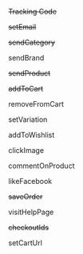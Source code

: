 ~~Tracking Code~~

~~setEmail~~

~~sendCategory~~

sendBrand

~~sendProduct~~

~~addToCart~~

removeFromCart

setVariation

addToWishlist

clickImage

commentOnProduct

likeFacebook

~~saveOrder~~

visitHelpPage

~~checkoutIds~~

setCartUrl